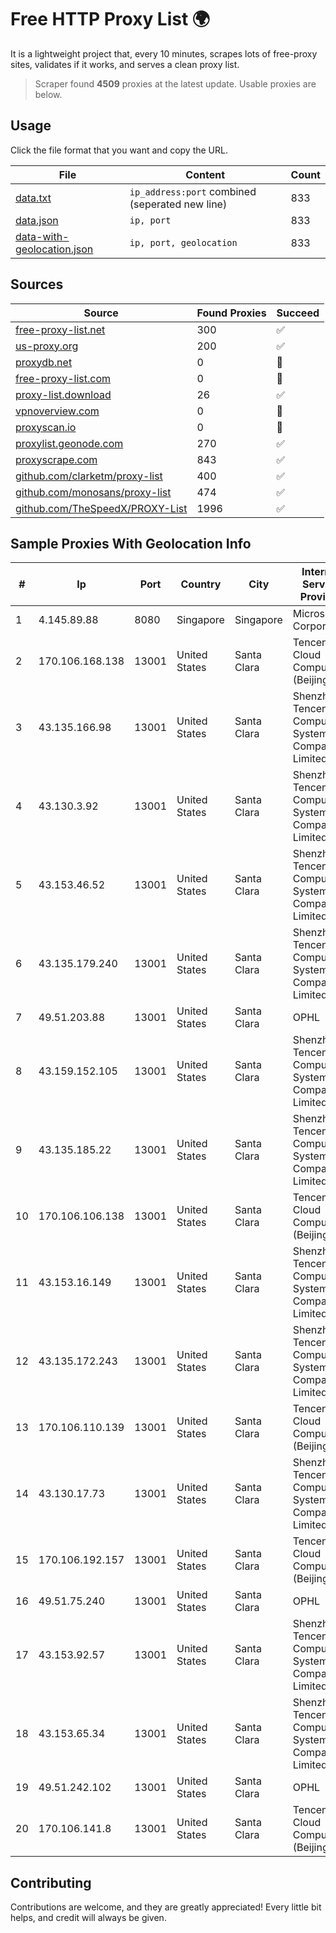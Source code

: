 
# Free HTTP Proxy List 🌍

It is a lightweight project that, every 10 minutes, scrapes lots of free-proxy sites, validates if it works, and serves a clean proxy list.


> Scraper found **4509** proxies at the latest update. Usable proxies are below.

## Usage

Click the file format that you want and copy the URL.


|File|Content|Count|
|----|-------|-----|
|[data.txt](https://raw.githubusercontent.com/themiralay/Proxy-List-World/master/data.txt)|`ip_address:port` combined (seperated new line)|833|
|[data.json](https://raw.githubusercontent.com/themiralay/Proxy-List-World/master/data.json)|`ip, port`|833|
|[data-with-geolocation.json](https://raw.githubusercontent.com/themiralay/Proxy-List-World/master/data-with-geolocation.json)|`ip, port, geolocation`|833|

## Sources

|Source|Found Proxies|Succeed|
|------|-------------|-------|
|[free-proxy-list.net](https://free-proxy-list.net)|300|✅|
|[us-proxy.org](https://www.us-proxy.org)|200|✅|
|[proxydb.net](http://proxydb.net)|0|🚫|
|[free-proxy-list.com](https://free-proxy-list.com/?page=&port=&type%5B%5D=http&type%5B%5D=https&up_time=0&search=Search)|0|🚫|
|[proxy-list.download](https://www.proxy-list.download/HTTP)|26|✅|
|[vpnoverview.com](https://vpnoverview.com/privacy/anonymous-browsing/free-proxy-servers)|0|🚫|
|[proxyscan.io](https://www.proxyscan.io)|0|🚫|
|[proxylist.geonode.com](https://proxylist.geonode.com/api/proxy-list?limit=300&page=1&sort_by=lastChecked&sort_type=desc&protocols=http,https)|270|✅|
|[proxyscrape.com](https://api.proxyscrape.com/v2/?request=displayproxies&protocol=http&timeout=10000&country=all&ssl=all&anonymity=all)|843|✅|
|[github.com/clarketm/proxy-list](https://raw.githubusercontent.com/clarketm/proxy-list/master/proxy-list-raw.txt)|400|✅|
|[github.com/monosans/proxy-list](https://raw.githubusercontent.com/monosans/proxy-list/main/proxies/http.txt)|474|✅|
|[github.com/TheSpeedX/PROXY-List](https://raw.githubusercontent.com/TheSpeedX/PROXY-List/master/http.txt)|1996|✅|


## Sample Proxies With Geolocation Info

|#|Ip|Port|Country|City|Internet Service Provider|
|-|--|----|-------|----|-------------------------|
|1|4.145.89.88|8080|Singapore|Singapore|Microsoft Corporation|
|2|170.106.168.138|13001|United States|Santa Clara|Tencent Cloud Computing (Beijing) Co|
|3|43.135.166.98|13001|United States|Santa Clara|Shenzhen Tencent Computer Systems Company Limited|
|4|43.130.3.92|13001|United States|Santa Clara|Shenzhen Tencent Computer Systems Company Limited|
|5|43.153.46.52|13001|United States|Santa Clara|Shenzhen Tencent Computer Systems Company Limited|
|6|43.135.179.240|13001|United States|Santa Clara|Shenzhen Tencent Computer Systems Company Limited|
|7|49.51.203.88|13001|United States|Santa Clara|OPHL|
|8|43.159.152.105|13001|United States|Santa Clara|Shenzhen Tencent Computer Systems Company Limited|
|9|43.135.185.22|13001|United States|Santa Clara|Shenzhen Tencent Computer Systems Company Limited|
|10|170.106.106.138|13001|United States|Santa Clara|Tencent Cloud Computing (Beijing) Co|
|11|43.153.16.149|13001|United States|Santa Clara|Shenzhen Tencent Computer Systems Company Limited|
|12|43.135.172.243|13001|United States|Santa Clara|Shenzhen Tencent Computer Systems Company Limited|
|13|170.106.110.139|13001|United States|Santa Clara|Tencent Cloud Computing (Beijing) Co|
|14|43.130.17.73|13001|United States|Santa Clara|Shenzhen Tencent Computer Systems Company Limited|
|15|170.106.192.157|13001|United States|Santa Clara|Tencent Cloud Computing (Beijing) Co|
|16|49.51.75.240|13001|United States|Santa Clara|OPHL|
|17|43.153.92.57|13001|United States|Santa Clara|Shenzhen Tencent Computer Systems Company Limited|
|18|43.153.65.34|13001|United States|Santa Clara|Shenzhen Tencent Computer Systems Company Limited|
|19|49.51.242.102|13001|United States|Santa Clara|OPHL|
|20|170.106.141.8|13001|United States|Santa Clara|Tencent Cloud Computing (Beijing) Co|



## Contributing

Contributions are welcome, and they are greatly appreciated! Every
little bit helps, and credit will always be given.

